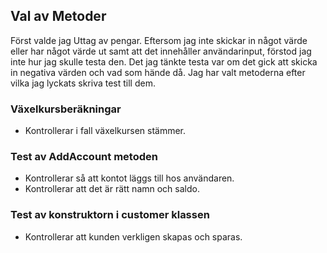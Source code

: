 ## Val av Metoder
Först valde jag Uttag av pengar. Eftersom jag inte skickar in något värde eller har något värde ut samt att det innehåller användarinput, förstod jag inte hur jag skulle testa den.
Det jag tänkte testa var om det gick att skicka in negativa värden och vad som hände då. 
Jag har valt metoderna efter vilka jag lyckats skriva test till dem. 

### Växelkursberäkningar
- Kontrollerar i fall växelkursen stämmer. 


### Test av AddAccount metoden
- Kontrollerar så att kontot läggs till hos användaren.
- Kontrollerar att det är rätt namn och saldo. 

### Test av konstruktorn i customer klassen
- Kontrollerar att kunden verkligen skapas och sparas. 




